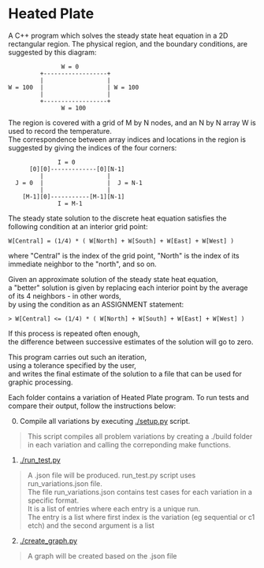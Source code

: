# Heated Plate

A C++ program which solves the steady state heat equation in a 2D rectangular region.
The physical region, and the boundary conditions, are suggested by this diagram:

                   W = 0
             +------------------+
             |                  |
    W = 100  |                  | W = 100
             |                  |
             +------------------+
                   W = 100
      

The region is covered with a grid of M by N nodes, and an N by N array W is used to record the temperature.<br />
The correspondence between array indices and locations in the region is suggested by giving the indices of the four corners:

                  I = 0
          [0][0]-------------[0][N-1]
             |                  |
      J = 0  |                  |  J = N-1
             |                  |
        [M-1][0]-----------[M-1][N-1]
                  I = M-1
      

The steady state solution to the discrete heat equation satisfies the following condition at an interior grid point:

    W[Central] = (1/4) * ( W[North] + W[South] + W[East] + W[West] ) 

where "Central" is the index of the grid point, "North" is the index of its immediate neighbor to the "north", and so on.

Given an approximate solution of the steady state heat equation,<br />
a "better" solution is given by replacing each interior point by the average of its 4 neighbors - in other words,
<br />by using the condition as an ASSIGNMENT statement:

    > W[Central] <= (1/4) * ( W[North] + W[South] + W[East] + W[West] ) 

If this process is repeated often enough,<br />
the difference between successive estimates of the solution will go to zero.

This program carries out such an iteration, <br />
using a tolerance specified by the user, <br />
and writes the final estimate of the solution to a file that can be used for graphic processing.


Each folder contains a variation of Heated Plate program.
To run tests and compare their output, follow the instructions below:

0. Compile all variations by executing [./setup.py](./setup.py) script.
> This script compiles all problem variations by creating a ./build folder 
  in each variation and calling the correponding make functions.
1. [./run_test.py](./run_test.py)
> A .json file will be produced.
> run_test.py script uses run_variations.json file.<br />
> The file run_variations.json contains test cases for each variation in a specific format.<br />
> It is a list of entries where each entry is a unique run.<br />
> The entry is a list where first index is the variation (eg sequential or c1 etch) and the second argument is a list<br />
2. [./create_graph.py](./create_graph.py)
> A graph will be created based on the .json file

